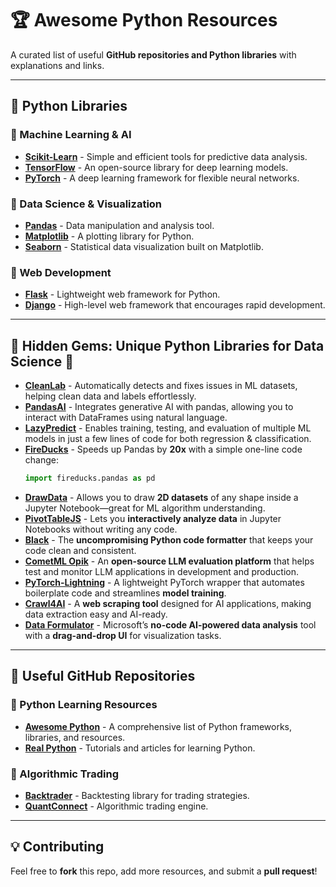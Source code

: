 # 🏆 Awesome Python Resources

A curated list of useful **GitHub repositories and Python libraries** with explanations and links.

---

## 🚀 Python Libraries

### 🔹 Machine Learning & AI
- [**Scikit-Learn**](https://github.com/scikit-learn/scikit-learn) - Simple and efficient tools for predictive data analysis.
- [**TensorFlow**](https://github.com/tensorflow/tensorflow) - An open-source library for deep learning models.
- [**PyTorch**](https://github.com/pytorch/pytorch) - A deep learning framework for flexible neural networks.

### 🔹 Data Science & Visualization
- [**Pandas**](https://github.com/pandas-dev/pandas) - Data manipulation and analysis tool.
- [**Matplotlib**](https://github.com/matplotlib/matplotlib) - A plotting library for Python.
- [**Seaborn**](https://github.com/mwaskom/seaborn) - Statistical data visualization built on Matplotlib.

### 🔹 Web Development
- [**Flask**](https://github.com/pallets/flask) - Lightweight web framework for Python.
- [**Django**](https://github.com/django/django) - High-level web framework that encourages rapid development.

---

## 🌟 Hidden Gems: Unique Python Libraries for Data Science 🚀

- [**CleanLab**](https://github.com/cleanlab/cleanlab) - Automatically detects and fixes issues in ML datasets, helping clean data and labels effortlessly.
- [**PandasAI**](https://github.com/gventuri/pandas-ai) - Integrates generative AI with pandas, allowing you to interact with DataFrames using natural language.
- [**LazyPredict**](https://github.com/shankarpandala/lazypredict) - Enables training, testing, and evaluation of multiple ML models in just a few lines of code for both regression & classification.
- [**FireDucks**](https://fireducks-dev.github.io/) - Speeds up Pandas by **20x** with a simple one-line code change:
  ```python
  import fireducks.pandas as pd
  ```
- [**DrawData**](https://github.com/koaning/drawdata) - Allows you to draw **2D datasets** of any shape inside a Jupyter Notebook—great for ML algorithm understanding.
- [**PivotTableJS**](https://github.com/nicolaskruchten/pivottable) - Lets you **interactively analyze data** in Jupyter Notebooks without writing any code.
- [**Black**](https://github.com/psf/black) - The **uncompromising Python code formatter** that keeps your code clean and consistent.
- [**CometML Opik**](https://github.com/comet-ml/opik) - An **open-source LLM evaluation platform** that helps test and monitor LLM applications in development and production.
- [**PyTorch-Lightning**](https://github.com/Lightning-AI/lightning) - A lightweight PyTorch wrapper that automates boilerplate code and streamlines **model training**.
- [**Crawl4AI**](https://github.com/unclecode/crawl4ai) - A **web scraping tool** designed for AI applications, making data extraction easy and AI-ready.
- [**Data Formulator**](https://github.com/microsoft/data-formulator) - Microsoft’s **no-code AI-powered data analysis** tool with a **drag-and-drop UI** for visualization tasks.

---

## 🌟 Useful GitHub Repositories

### 🔹 Python Learning Resources
- [**Awesome Python**](https://github.com/vinta/awesome-python) - A comprehensive list of Python frameworks, libraries, and resources.
- [**Real Python**](https://github.com/realpython) - Tutorials and articles for learning Python.

### 🔹 Algorithmic Trading
- [**Backtrader**](https://github.com/mementum/backtrader) - Backtesting library for trading strategies.
- [**QuantConnect**](https://github.com/QuantConnect/Lean) - Algorithmic trading engine.

---

## 💡 Contributing
Feel free to **fork** this repo, add more resources, and submit a **pull request**!

